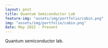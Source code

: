 ```yaml
---
layout: post
title: Quantum Semiconductor Lab
feature-img: "assets/img/portfolio/cabin.png"
img: "assets/img/portfolio/cabin.png"
date: May 2022 - Present
---
```


Quantum semiconductor lab.

